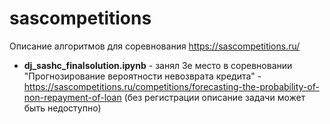 # sascompetitions
Описание алгоритмов для соревнования https://sascompetitions.ru/


* **dj_sashc_finalsolution.ipynb** - занял 3е место в соревновании "Прогнозирование вероятности невозврата кредита" - https://sascompetitions.ru/competitions/forecasting-the-probability-of-non-repayment-of-loan (без регистрации описание задачи может быть недоступно)
